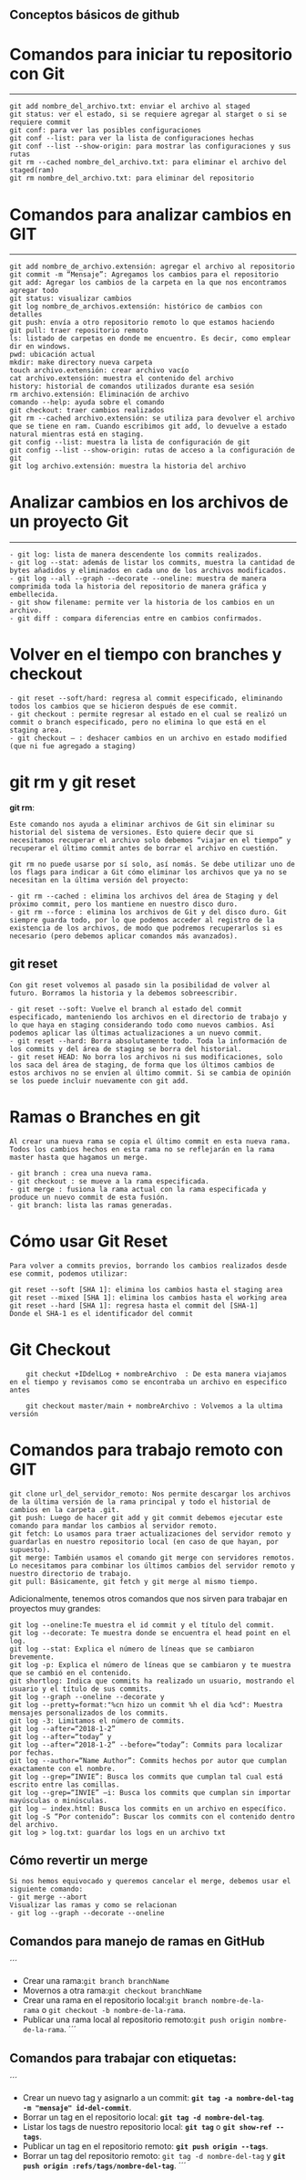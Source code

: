 ## Conceptos básicos de github

# Comandos para iniciar tu repositorio con Git
***
```git init: para inicializar el repositorio git y el staged
git add nombre_del_archivo.txt: enviar el archivo al staged
git status: ver el estado, si se requiere agregar al starget o si se requiere commit
git conf: para ver las posibles configuraciones
git conf --list: para ver la lista de configuraciones hechas
git conf --list --show-origin: para mostrar las configuraciones y sus rutas
git rm --cached nombre_del_archivo.txt: para eliminar el archivo del staged(ram)
git rm nombre_del_archivo.txt: para eliminar del repositorio

```

# Comandos para analizar cambios en GIT
****
```git init: inicializar el repositorio
git add nombre_de_archivo.extensión: agregar el archivo al repositorio
git commit -m “Mensaje”: Agregamos los cambios para el repositorio
git add: Agregar los cambios de la carpeta en la que nos encontramos agregar todo
git status: visualizar cambios
git log nombre_de_archivos.extensión: histórico de cambios con detalles
git push: envía a otro repositorio remoto lo que estamos haciendo
git pull: traer repositorio remoto
ls: listado de carpetas en donde me encuentro. Es decir, como emplear dir en windows.
pwd: ubicación actual
mkdir: make directory nueva carpeta
touch archivo.extensión: crear archivo vacío
cat archivo.extensión: muestra el contenido del archivo
history: historial de comandos utilizados durante esa sesión
rm archivo.extensión: Eliminación de archivo
comando --help: ayuda sobre el comando
git checkout: traer cambios realizados
git rm --cached archivo.extensión: se utiliza para devolver el archivo que se tiene en ram. Cuando escribimos git add, lo devuelve a estado natural mientras está en staging.
git config --list: muestra la lista de configuración de git
git config --list --show-origin: rutas de acceso a la configuración de git
git log archivo.extensión: muestra la historia del archivo
```

# Analizar cambios en los archivos de un proyecto Git
*** 
```
- git log: lista de manera descendente los commits realizados.
- git log --stat: además de listar los commits, muestra la cantidad de bytes añadidos y eliminados en cada uno de los archivos modificados.
- git log --all --graph --decorate --oneline: muestra de manera comprimida toda la historia del repositorio de manera gráfica y embellecida.
- git show filename: permite ver la historia de los cambios en un archivo.
- git diff : compara diferencias entre en cambios confirmados.
```
# Volver en el tiempo con branches y checkout
```
- git reset --soft/hard: regresa al commit especificado, eliminando todos los cambios que se hicieron después de ese commit.
- git checkout : permite regresar al estado en el cual se realizó un commit o branch especificado, pero no elimina lo que está en el staging area.
- git checkout – : deshacer cambios en un archivo en estado modified (que ni fue agregado a staging)
```
# git rm y git reset

**git rm**:
```
Este comando nos ayuda a eliminar archivos de Git sin eliminar su historial del sistema de versiones. Esto quiere decir que si necesitamos recuperar el archivo solo debemos “viajar en el tiempo” y recuperar el último commit antes de borrar el archivo en cuestión.

git rm no puede usarse por sí solo, así nomás. Se debe utilizar uno de los flags para indicar a Git cómo eliminar los archivos que ya no se necesitan en la última versión del proyecto:

- git rm --cached : elimina los archivos del área de Staging y del próximo commit, pero los mantiene en nuestro disco duro.
- git rm --force : elimina los archivos de Git y del disco duro. Git siempre guarda todo, por lo que podemos acceder al registro de la existencia de los archivos, de modo que podremos recuperarlos si es necesario (pero debemos aplicar comandos más avanzados).
```
## **git reset**
```
Con git reset volvemos al pasado sin la posibilidad de volver al futuro. Borramos la historia y la debemos sobreescribir.

- git reset --soft: Vuelve el branch al estado del commit especificado, manteniendo los archivos en el directorio de trabajo y lo que haya en staging considerando todo como nuevos cambios. Así podemos aplicar las últimas actualizaciones a un nuevo commit.
- git reset --hard: Borra absolutamente todo. Toda la información de los commits y del área de staging se borra del historial.
- git reset HEAD: No borra los archivos ni sus modificaciones, solo los saca del área de staging, de forma que los últimos cambios de estos archivos no se envíen al último commit. Si se cambia de opinión se los puede incluir nuevamente con git add.
```

# Ramas o Branches en git
```
Al crear una nueva rama se copia el último commit en esta nueva rama. Todos los cambios hechos en esta rama no se reflejarán en la rama master hasta que hagamos un merge.

- git branch : crea una nueva rama.
- git checkout : se mueve a la rama especificada.
- git merge : fusiona la rama actual con la rama especificada y produce un nuevo commit de esta fusión.
- git branch: lista las ramas generadas.
```

# Cómo usar Git Reset

```
Para volver a commits previos, borrando los cambios realizados desde ese commit, podemos utilizar:

git reset --soft [SHA 1]: elimina los cambios hasta el staging area
git reset --mixed [SHA 1]: elimina los cambios hasta el working area
git reset --hard [SHA 1]: regresa hasta el commit del [SHA-1]
Donde el SHA-1 es el identificador del commit

```
# Git Checkout 

```
    git checkut +IDdelLog + nombreArchivo  : De esta manera viajamos en el tiempo y revisamos como se encontraba un archivo en especifico antes

    git checkout master/main + nombreArchivo : Volvemos a la ultima versión 
```
# Comandos para trabajo remoto con GIT
```
git clone url_del_servidor_remoto: Nos permite descargar los archivos de la última versión de la rama principal y todo el historial de cambios en la carpeta .git.
git push: Luego de hacer git add y git commit debemos ejecutar este comando para mandar los cambios al servidor remoto.
git fetch: Lo usamos para traer actualizaciones del servidor remoto y guardarlas en nuestro repositorio local (en caso de que hayan, por supuesto).
git merge: También usamos el comando git merge con servidores remotos. Lo necesitamos para combinar los últimos cambios del servidor remoto y nuestro directorio de trabajo.
git pull: Básicamente, git fetch y git merge al mismo tiempo.
```
Adicionalmente, tenemos otros comandos que nos sirven para trabajar en proyectos muy grandes:

```
git log --oneline:Te muestra el id commit y el título del commit.
git log --decorate: Te muestra donde se encuentra el head point en el log.
git log --stat: Explica el número de líneas que se cambiaron brevemente.
git log -p: Explica el número de líneas que se cambiaron y te muestra que se cambió en el contenido.
git shortlog: Indica que commits ha realizado un usuario, mostrando el usuario y el título de sus commits.
git log --graph --oneline --decorate y
git log --pretty=format:"%cn hizo un commit %h el dia %cd": Muestra mensajes personalizados de los commits.
git log -3: Limitamos el número de commits.
git log --after=“2018-1-2”
git log --after=“today” y
git log --after=“2018-1-2” --before=“today”: Commits para localizar por fechas.
git log --author=“Name Author”: Commits hechos por autor que cumplan exactamente con el nombre.
git log --grep=“INVIE”: Busca los commits que cumplan tal cual está escrito entre las comillas.
git log --grep=“INVIE” –i: Busca los commits que cumplan sin importar mayúsculas o minúsculas.
git log – index.html: Busca los commits en un archivo en específico.
git log -S “Por contenido”: Buscar los commits con el contenido dentro del archivo.
git log > log.txt: guardar los logs en un archivo txt
```

## Cómo revertir un merge

```
Si nos hemos equivocado y queremos cancelar el merge, debemos usar el siguiente comando:
- git merge --abort
Visualizar las ramas y como se relacionan
- git log --graph --decorate --oneline
```

## Comandos para manejo de ramas en GitHub
´´´
- Crear una rama:`git branch branchName`
- Movernos a otra rama:`git checkout branchName`
- Crear una rama en el repositorio local:`git branch nombre-de-la-rama` o `git checkout -b nombre-de-la-rama`.
- Publicar una rama local al repositorio remoto:`git push origin nombre-de-la-rama`.
´´´

## Comandos para trabajar con etiquetas:
´´´
- Crear un nuevo tag y asignarlo a un commit: **`git tag -a nombre-del-tag -m "mensaje" id-del-commit`**.
- Borrar un tag en el repositorio local: **`git tag -d nombre-del-tag`**.
- Listar los tags de nuestro repositorio local: **`git tag`** o **`git show-ref --tags`**.
- Publicar un tag en el repositorio remoto: **`git push origin --tags`**.
- Borrar un tag del repositorio remoto: `git tag -d nombre-del-tag` y **`git push origin :refs/tags/nombre-del-tag`**.
´´´   